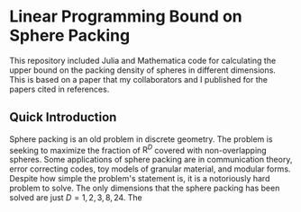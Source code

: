 # Linear Programming Bound on Sphere Packing 
This repository included Julia and Mathematica code for calculating the upper bound on the packing density of spheres in different dimensions. This is based on a paper that my collaborators and I published for the papers cited in references.

## Quick Introduction
Sphere packing is an old problem in discrete geometry. The problem is seeking to maximize the fraction of $\mathrm{R}^{D}$ covered with non-overlapping spheres. Some applications of sphere packing are in communication theory, error correcting codes, toy models of granular material, and modular forms. Despite how simple the problem's statement is, it is a notoriously hard problem to solve. The only dimensions that the sphere packing has been solved are just $D=1,2,3,8,24$. The 


